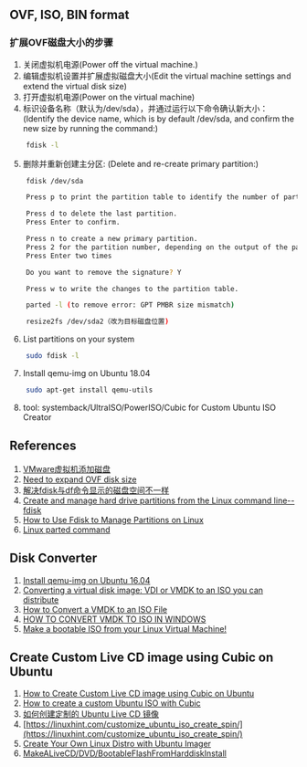 ## OVF, ISO, BIN format

### 扩展OVF磁盘大小的步骤
1. 关闭虚拟机电源(Power off the virtual machine.)
2. 编辑虚拟机设置并扩展虚拟磁盘大小(Edit the virtual machine settings and extend the virtual disk size)
3. 打开虚拟机电源(Power on the virtual machine)
4. 标识设备名称（默认为/dev/sda），并通过运行以下命令确认新大小：(Identify the device name, which is by default /dev/sda, and confirm the new size by running the command:)
```bash
    fdisk -l 
```
5. 删除并重新创建主分区: (Delete and re-create primary partition:)
```bash
    fdisk /dev/sda

    Press p to print the partition table to identify the number of partitions. By default, there are 2: sda1 and sda2.

    Press d to delete the last partition.
    Press Enter to confirm.

    Press n to create a new primary partition.
    Press 2 for the partition number, depending on the output of the partition table print.
    Press Enter two times

    Do you want to remove the signature? Y

    Press w to write the changes to the partition table.

    parted -l (to remove error: GPT PMBR size mismatch)

    resize2fs /dev/sda2（改为目标磁盘位置)
```
6. List partitions on your system
```bash
    sudo fdisk -l
```
7. Install qemu-img on Ubuntu 18.04
```bash
    sudo apt-get install qemu-utils
```
8. tool: systemback/UltraISO/PowerISO/Cubic for Custom Ubuntu ISO Creator


## References
1. [VMware虚拟机添加磁盘](https://blog.csdn.net/u012331758/article/details/78285944)
2. [Need to expand OVF disk size](https://forum.xorux.com/discussion/60/need-to-expand-ovf-disk)
3. [解决fdisk与df命令显示的磁盘空间不一样](https://www.qiujiahui.com/2017/08/07/%E8%A7%A3%E5%86%B3fdisk%E4%B8%8Edf%E5%91%BD%E4%BB%A4%E6%98%BE%E7%A4%BA%E7%9A%84%E7%A3%81%E7%9B%98%E7%A9%BA%E9%97%B4%E4%B8%8D%E4%B8%80%E6%A0%B7/)
4. [Create and manage hard drive partitions from the Linux command line--fdisk](https://www.lifewire.com/linux-command-fdisk-4091540)
5. [How to Use Fdisk to Manage Partitions on Linux](https://www.howtogeek.com/106873/how-to-use-fdisk-to-manage-partitions-on-linux/)
6. [Linux parted command](https://www.computerhope.com/unix/parted.htm)

## Disk Converter
1. [Install qemu-img on Ubuntu 16.04](https://www.linuxdesk.com/2017/03/install-qemu-img-on-ubuntu-1604.html)
2. [Converting a virtual disk image: VDI or VMDK to an ISO you can distribute](https://www.turnkeylinux.org/blog/convert-vm-iso)
3. [How to Convert a VMDK to an ISO File](https://www.sevenbits.io/blog/iso/puredarwin/osx/2015/03/11/convert-to-iso.html)
4. [HOW TO CONVERT VMDK TO ISO IN WINDOWS](https://www.ilovefreesoftware.com/26/featured/how-to-convert-vmdk-to-iso-in-windows.html)
5. [Make a bootable ISO from your Linux Virtual Machine!](https://www.youtube.com/watch?v=2tUkmeDdXjM)

## Create Custom Live CD image using Cubic on Ubuntu
1. [How to Create Custom Live CD image using Cubic on Ubuntu](https://linoxide.com/linux-how-to/create-custom-live-cd-image-cubic-ubuntu/)
2. [How to create a custom Ubuntu ISO with Cubic](https://www.techrepublic.com/article/how-to-create-a-custom-ubuntu-iso-with-cubic/)
3. [如何创建定制的 Ubuntu Live CD 镜像](https://www.linuxidc.com/Linux/2018-01/150491.htm)
4. [https://linuxhint.com/customize_ubuntu_iso_create_spin/](https://linuxhint.com/customize_ubuntu_iso_create_spin/)
5. [Create Your Own Linux Distro with Ubuntu Imager](https://www.maketecheasier.com/create-linux-distro/)
6. [MakeALiveCD/DVD/BootableFlashFromHarddiskInstall](https://help.ubuntu.com/community/MakeALiveCD/DVD/BootableFlashFromHarddiskInstall)